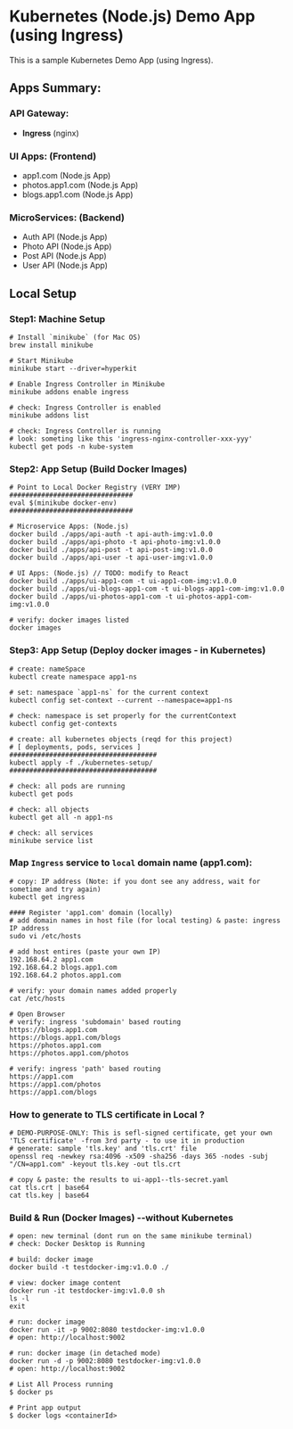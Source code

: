 # Kubernetes (Node.js) Demo App (using Ingress)

This is a sample Kubernetes Demo App (using Ingress).

## Apps Summary:

### API Gateway:

- **Ingress** (nginx)

### UI Apps: (Frontend)

- app1.com (Node.js App)
- photos.app1.com (Node.js App)
- blogs.app1.com (Node.js App)

### MicroServices: (Backend)

- Auth API (Node.js App)
- Photo API (Node.js App)
- Post API (Node.js App)
- User API (Node.js App)

## Local Setup

### Step1: Machine Setup

```shell
# Install `minikube` (for Mac OS)
brew install minikube

# Start Minikube
minikube start --driver=hyperkit

# Enable Ingress Controller in Minikube
minikube addons enable ingress

# check: Ingress Controller is enabled
minikube addons list

# check: Ingress Controller is running
# look: someting like this 'ingress-nginx-controller-xxx-yyy'
kubectl get pods -n kube-system

```

### Step2: App Setup (Build Docker Images)

```shell
# Point to Local Docker Registry (VERY IMP)
###############################
eval $(minikube docker-env)
###############################

# Microservice Apps: (Node.js)
docker build ./apps/api-auth -t api-auth-img:v1.0.0
docker build ./apps/api-photo -t api-photo-img:v1.0.0
docker build ./apps/api-post -t api-post-img:v1.0.0
docker build ./apps/api-user -t api-user-img:v1.0.0

# UI Apps: (Node.js) // TODO: modify to React
docker build ./apps/ui-app1-com -t ui-app1-com-img:v1.0.0
docker build ./apps/ui-blogs-app1-com -t ui-blogs-app1-com-img:v1.0.0
docker build ./apps/ui-photos-app1-com -t ui-photos-app1-com-img:v1.0.0

# verify: docker images listed
docker images
```

### Step3: App Setup (Deploy docker images - in Kubernetes)

```shell
# create: nameSpace
kubectl create namespace app1-ns

# set: namespace `app1-ns` for the current context
kubectl config set-context --current --namespace=app1-ns

# check: namespace is set properly for the currentContext
kubectl config get-contexts

# create: all kubernetes objects (reqd for this project)
# [ deployments, pods, services ]
#####################################
kubectl apply -f ./kubernetes-setup/
#####################################

# check: all pods are running
kubectl get pods

# check: all objects
kubectl get all -n app1-ns

# check: all services
minikube service list

```

### Map `Ingress` service to `local` domain name (app1.com):

```shell
# copy: IP address (Note: if you dont see any address, wait for sometime and try again)
kubectl get ingress

#### Register 'app1.com' domain (locally)
# add domain names in host file (for local testing) & paste: ingress IP address
sudo vi /etc/hosts

# add host entires (paste your own IP)
192.168.64.2 app1.com
192.168.64.2 blogs.app1.com
192.168.64.2 photos.app1.com

# verify: your domain names added properly
cat /etc/hosts

# Open Browser
# verify: ingress 'subdomain' based routing
https://blogs.app1.com
https://blogs.app1.com/blogs
https://photos.app1.com
https://photos.app1.com/photos

# verify: ingress 'path' based routing
https://app1.com
https://app1.com/photos
https://app1.com/blogs

```

### How to generate to TLS certificate in Local ?

```shell
# DEMO-PURPOSE-ONLY: This is sefl-signed certificate, get your own 'TLS certificate' -from 3rd party - to use it in production
# generate: sample 'tls.key' and 'tls.crt' file
openssl req -newkey rsa:4096 -x509 -sha256 -days 365 -nodes -subj "/CN=app1.com" -keyout tls.key -out tls.crt

# copy & paste: the results to ui-app1--tls-secret.yaml
cat tls.crt | base64
cat tls.key | base64
```

### Build & Run (Docker Images) --without Kubernetes

```shell
# open: new terminal (dont run on the same minikube terminal)
# check: Docker Desktop is Running

# build: docker image
docker build -t testdocker-img:v1.0.0 ./

# view: docker image content
docker run -it testdocker-img:v1.0.0 sh
ls -l
exit

# run: docker image
docker run -it -p 9002:8080 testdocker-img:v1.0.0
# open: http://localhost:9002

# run: docker image (in detached mode)
docker run -d -p 9002:8080 testdocker-img:v1.0.0
# open: http://localhost:9002

# List All Process running
$ docker ps

# Print app output
$ docker logs <containerId>

```
